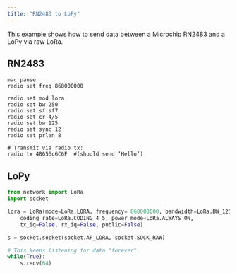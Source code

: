 ```yaml
---
title: "RN2483 to LoPy"
---
```


This example shows how to send data between a Microchip RN2483 and a LoPy via raw LoRa.

## RN2483

```text
mac pause
radio set freq 868000000

radio set mod lora
radio set bw 250
radio set sf sf7
radio set cr 4/5
radio set bw 125
radio set sync 12
radio set prlen 8

# Transmit via radio tx:
radio tx 48656c6C6F  #(should send ‘Hello’)
```

## LoPy

```python
from network import LoRa
import socket

lora = LoRa(mode=LoRa.LORA, frequency= 868000000, bandwidth=LoRa.BW_125KHZ, sf=7, preamble=8,
    coding_rate=LoRa.CODING_4_5, power_mode=LoRa.ALWAYS_ON,
    tx_iq=False, rx_iq=False, public=False)

s = socket.socket(socket.AF_LORA, socket.SOCK_RAW)

# This keeps listening for data "forever".
while(True):
    s.recv(64)
```

